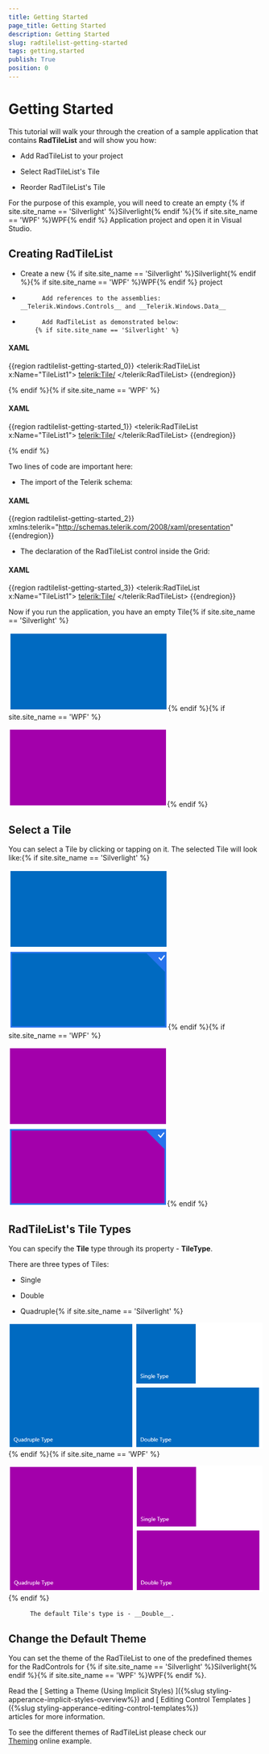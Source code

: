 ```yaml
---
title: Getting Started
page_title: Getting Started
description: Getting Started
slug: radtilelist-getting-started
tags: getting,started
publish: True
position: 0
---
```


# Getting Started



This tutorial will walk your through the creation of a sample application that contains __RadTileList__ and will show you how:
      

* Add RadTileList to your project

* Select RadTileList's Tile

* Reorder RadTileList's Tile

For the purpose of this example, you will need to create an empty {% if site.site_name == 'Silverlight' %}Silverlight{% endif %}{% if site.site_name == 'WPF' %}WPF{% endif %} Application project and open it in Visual Studio.
      

## Creating RadTileList

* Create a new {% if site.site_name == 'Silverlight' %}Silverlight{% endif %}{% if site.site_name == 'WPF' %}WPF{% endif %} project

* 
            Add references to the assemblies: __Telerik.Windows.Controls__ and __Telerik.Windows.Data__

* 
            Add RadTileList as demonstrated below:
          {% if site.site_name == 'Silverlight' %}

#### __XAML__

{{region radtilelist-getting-started_0}}
	<UserControl x:Class="RadTileList_SL.MainPage"
	    xmlns="http://schemas.microsoft.com/winfx/2006/xaml/presentation"
	    xmlns:x="http://schemas.microsoft.com/winfx/2006/xaml"
	    xmlns:d="http://schemas.microsoft.com/expression/blend/2008"
	    xmlns:mc="http://schemas.openxmlformats.org/markup-compatibility/2006"
	    xmlns:telerik="http://schemas.telerik.com/2008/xaml/presentation"
	    mc:Ignorable="d"
	    d:DesignHeight="300" d:DesignWidth="400">
	 <Grid x:Name="LayoutRoot" Background="White">
	  <telerik:RadTileList x:Name="TileList1">
	       <telerik:Tile/>
	  </telerik:RadTileList>
	 </Grid>
	</UserControl>
	{{endregion}}

{% endif %}{% if site.site_name == 'WPF' %}

#### __XAML__

{{region radtilelist-getting-started_1}}
	<Window x:Class="RadTileList_WPF.MainWindow"
	    xmlns="http://schemas.microsoft.com/winfx/2006/xaml/presentation"
	    xmlns:x="http://schemas.microsoft.com/winfx/2006/xaml"
	    xmlns:d="http://schemas.microsoft.com/expression/blend/2008"
	    xmlns:mc="http://schemas.openxmlformats.org/markup-compatibility/2006"
	    xmlns:telerik="http://schemas.telerik.com/2008/xaml/presentation"
	    mc:Ignorable="d"
	    d:DesignHeight="300" d:DesignWidth="400">
	 <Grid x:Name="LayoutRoot" Background="White">
	  <telerik:RadTileList x:Name="TileList1">
	       <telerik:Tile/>
	  </telerik:RadTileList>
	 </Grid>
	</UserControl>
	{{endregion}}

{% endif %}

Two lines of code are important here:

* The import of the Telerik schema:

#### __XAML__

{{region radtilelist-getting-started_2}}
	xmlns:telerik="http://schemas.telerik.com/2008/xaml/presentation"
	{{endregion}}



* The declaration of the RadTileList control inside the Grid:

#### __XAML__

{{region radtilelist-getting-started_3}}
	<Grid x:Name="LayoutRoot" Background="White">
	  <telerik:RadTileList x:Name="TileList1">
	       <telerik:Tile/>
	  </telerik:RadTileList>
	</Grid>
	{{endregion}}



Now if you run the application, you have an empty Tile{% if site.site_name == 'Silverlight' %}

![Rad Tile List Getting Started image 01 SL](images/RadTileList_GettingStarted_image_01_SL.png){% endif %}{% if site.site_name == 'WPF' %}

![Rad Tile List Getting Started image WPF](images/RadTileList_GettingStarted_image_WPF.png){% endif %}

## Select a Tile

You can select a Tile by clicking or tapping on it. The selected Tile will look like:{% if site.site_name == 'Silverlight' %}

![Rad Tile List Getting Started Selected Tile 01 SL](images/RadTileList_GettingStarted_SelectedTile_01_SL.png){% endif %}{% if site.site_name == 'WPF' %}

![Rad Tile List Getting Started Selected Tile WPF](images/RadTileList_GettingStarted_SelectedTile_WPF.png){% endif %}

## RadTileList's Tile Types

You can specify the __Tile__ type through its property - __TileType__. 
        

There are three types of Tiles:

* Single

* Double

* Quadruple{% if site.site_name == 'Silverlight' %}

![Rad Tile List Getting Started Tile Types image SL](images/RadTileList_GettingStarted_TileTypes_image_SL.png){% endif %}{% if site.site_name == 'WPF' %}

![Rad Tile List Getting Started Tile Types image WPF](images/RadTileList_GettingStarted_TileTypes_image_WPF.png){% endif %}

>
          The default Tile's type is - __Double__.
        

## Change the Default Theme

You can set the theme of the RadTileList to one of the predefined themes for the RadControls for {% if site.site_name == 'Silverlight' %}Silverlight{% endif %}{% if site.site_name == 'WPF' %}WPF{% endif %}.
        

Read the 
			[
			  Setting a Theme (Using Implicit Styles)
			]({%slug styling-apperance-implicit-styles-overview%})
          and
			[
			  Editing Control Templates
			]({%slug styling-apperance-editing-control-templates%})          
          articles for more information.
        

To see the different themes of RadTileList please check our  
       [Theming](http://demos.telerik.com/silverlight/#TileList/Theming) online example. 
        
